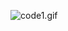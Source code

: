 ![code1.gif](/https://github.com/gabriel-sk-williams/nyc-zoning-prototype/blob/media/media/code1.gif?raw=true "Optional Title")
